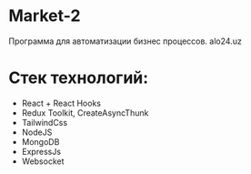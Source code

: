 # Market-2

Программа для автоматизации бизнес процессов.
alo24.uz

# Стек технологий:

-   React + React Hooks
-   Redux Toolkit, CreateAsyncThunk
-   TailwindCss
-   NodeJS
-   MongoDB
-   ExpressJs
-   Websocket

